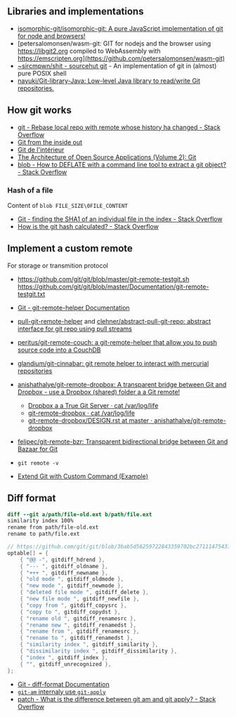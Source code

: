 ## Libraries and implementations

- [isomorphic-git/isomorphic-git: A pure JavaScript implementation of git for node and browsers!](https://github.com/isomorphic-git/isomorphic-git)
- [petersalomonsen/wasm-git: GIT for nodejs and the browser using https://libgit2.org compiled to WebAssembly with https://emscripten.org](https://github.com/petersalomonsen/wasm-git)
- [~sircmpwn/shit - sourcehut git](https://git.sr.ht/~sircmpwn/shit) - An implementation of git in (almost) pure POSIX shell
- [nayuki/Git-library-Java: Low-level Java library to read/write Git repositories.](https://github.com/nayuki/Git-library-Java)

## How git works

- [git - Rebase local repo with remote whose history ha changed - Stack Overflow](https://stackoverflow.com/questions/42267566/rebase-local-repo-with-remote-whose-history-has-changed/42281702#42281702)
- [Git from the inside out](https://maryrosecook.com/blog/post/git-from-the-inside-out)
- [Git de l'intérieur](https://alm.developpez.com/tutoriel/fonctionnement-interne-de-git/)
- [The Architecture of Open Source Applications (Volume 2): Git](http://aosabook.org/en/git.html)
- [blob - How to DEFLATE with a command line tool to extract a git object? - Stack Overflow](https://stackoverflow.com/questions/3178566/how-to-deflate-with-a-command-line-tool-to-extract-a-git-object)

### Hash of a file

Content of `blob FILE_SIZE\0FILE_CONTENT`

- [Git - finding the SHA1 of an individual file in the index - Stack Overflow](https://stackoverflow.com/questions/460297/git-finding-the-sha1-of-an-individual-file-in-the-index/24283352#24283352)
- [How is the git hash calculated? - Stack Overflow](https://stackoverflow.com/questions/35430584/how-is-the-git-hash-calculated)

## Implement a custom remote

For storage or transmition protocol

- https://github.com/git/git/blob/master/git-remote-testgit.sh https://github.com/git/git/blob/master/Documentation/git-remote-testgit.txt
- [Git - git-remote-helper Documentation](https://git-scm.com/docs/git-remote-helpers)
- [pull-git-remote-helper](https://www.npmjs.com/package/pull-git-remote-helper) and [clehner/abstract-pull-git-repo: abstract interface for git repo using pull streams](https://github.com/clehner/abstract-pull-git-repo)
- [peritus/git-remote-couch: a git-remote-helper that allow you to push source code into a CouchDB](https://github.com/peritus/git-remote-couch)
- [glandium/git-cinnabar: git remote helper to interact with mercurial repositories](https://github.com/glandium/git-cinnabar)
- [anishathalye/git-remote-dropbox: A transparent bridge between Git and Dropbox - use a Dropbox (shared) folder a a Git remote!](https://github.com/anishathalye/git-remote-dropbox)
	- [Dropbox a a True Git Server · cat /var/log/life](https://www.anishathalye.com/2016/04/25/dropbox-as-a-true-git-server/)
	- [git-remote-dropbox · cat /var/log/life](https://www.anishathalye.com/2015/08/19/git-remote-dropbox/)
	- [git-remote-dropbox/DESIGN.rst at master · anishathalye/git-remote-dropbox](https://github.com/anishathalye/git-remote-dropbox/blob/master/DESIGN.rst)
- [felipec/git-remote-bzr: Transparent bidirectional bridge between Git and Bazaar for Git](https://github.com/felipec/git-remote-bzr)
- `git remote -v`

- [Extend Git with Custom Command (Example)](https://coderwall.com/p/bt93ia/extend-git-with-custom-commands)

## Diff format

```diff
diff --git a/path/file-old.ext b/path/file.ext
similarity index 100%
rename from path/file-old.ext
rename to path/file.ext

```

```c
// https://github.com/git/git/blob/3bab5d56259722843359702bc27111475437ad2a/apply.c#L1329-L1345
optable[] = {
	{ "@@ -", gitdiff_hdrend },
	{ "--- ", gitdiff_oldname },
	{ "+++ ", gitdiff_newname },
	{ "old mode ", gitdiff_oldmode },
	{ "new mode ", gitdiff_newmode },
	{ "deleted file mode ", gitdiff_delete },
	{ "new file mode ", gitdiff_newfile },
	{ "copy from ", gitdiff_copysrc },
	{ "copy to ", gitdiff_copydst },
	{ "rename old ", gitdiff_renamesrc },
	{ "rename new ", gitdiff_renamedst },
	{ "rename from ", gitdiff_renamesrc },
	{ "rename to ", gitdiff_renamedst },
	{ "similarity index ", gitdiff_similarity },
	{ "dissimilarity index ", gitdiff_dissimilarity },
	{ "index ", gitdiff_index },
	{ "", gitdiff_unrecognized },
};
```

- [Git - diff-format Documentation](https://git-scm.com/docs/diff-format#_generating_patch_text_with_p)
- [`git-am` internaly use `git-apply`](https://github.com/git/git/blob/bbcefff/git-am.sh#L151)
- [patch - What is the difference between git am and git apply? - Stack Overflow](https://stackoverflow.com/questions/12240154/what-is-the-difference-between-git-am-and-git-apply)
